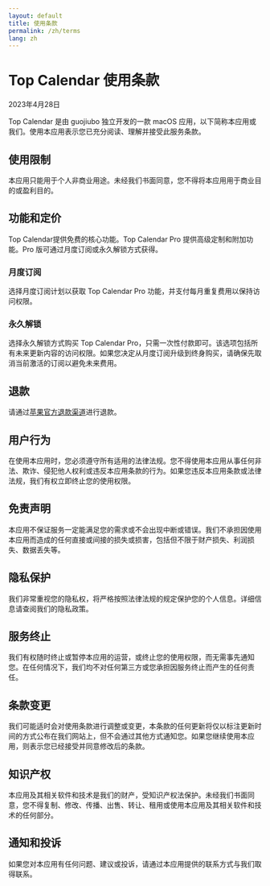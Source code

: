 ```yaml
---
layout: default
title: 使用条款
permalink: /zh/terms
lang: zh
---
```


# Top Calendar 使用条款

2023年4月28日

Top Calendar 是由 guojiubo 独立开发的一款 macOS 应用，以下简称本应用或我们。使用本应用表示您已充分阅读、理解并接受此服务条款。

## 使用限制
本应用只能用于个人非商业用途。未经我们书面同意，您不得将本应用用于商业目的或盈利目的。

## 功能和定价
Top Calendar提供免费的核心功能。Top Calendar Pro 提供高级定制和附加功能。Pro 版可通过月度订阅或永久解锁方式获得。

### 月度订阅
选择月度订阅计划以获取 Top Calendar Pro 功能，并支付每月重复费用以保持访问权限。

### 永久解锁
选择永久解锁方式购买 Top Calendar Pro，只需一次性付款即可。该选项包括所有未来更新内容的访问权限。如果您决定从月度订阅升级到终身购买，请确保先取消当前激活的订阅以避免未来费用。

## 退款
请通过[苹果官方退款渠道](https://support.apple.com/zh-cn/HT204084)进行退款。

## 用户行为
在使用本应用时，您必须遵守所有适用的法律法规。您不得使用本应用从事任何非法、欺诈、侵犯他人权利或违反本应用条款的行为。如果您违反本应用条款或法律法规，我们有权立即终止您的使用权限。

## 免责声明
本应用不保证服务一定能满足您的需求或不会出现中断或错误。我们不承担因使用本应用而造成的任何直接或间接的损失或损害，包括但不限于财产损失、利润损失、数据丢失等。

## 隐私保护
我们非常重视您的隐私权，将严格按照法律法规的规定保护您的个人信息。详细信息请查阅我们的隐私政策。

## 服务终止
我们有权随时终止或暂停本应用的运营，或终止您的使用权限，而无需事先通知您。在任何情况下，我们均不对任何第三方或您承担因服务终止而产生的任何责任。

## 条款变更
我们可能适时会对使用条款进行调整或变更，本条款的任何更新将仅以标注更新时间的方式公布在我们网站上，但不会通过其他方式通知您。如果您继续使用本应用，则表示您已经接受并同意修改后的条款。

## 知识产权
本应用及其相关软件和技术是我们的财产，受知识产权法保护。未经我们书面同意，您不得复制、修改、传播、出售、转让、租用或使用本应用及其相关软件和技术的任何部分。

## 通知和投诉
如果您对本应用有任何问题、建议或投诉，请通过本应用提供的联系方式与我们取得联系。